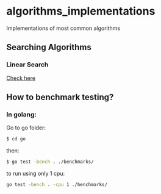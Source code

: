 # algorithms_implementations
Implementations of most common algorithms

## Searching Algorithms

### Linear Search
[Check here](./go/search/README.md)

## How to benchmark testing?

### In golang:


Go to go folder:
```bash
$ cd go
```
then:
```bash
$ go test -bench . ./benchmarks/
```

to run using only 1 cpu:
```bash
go test -bench . -cpu 1 ./benchmarks/
```